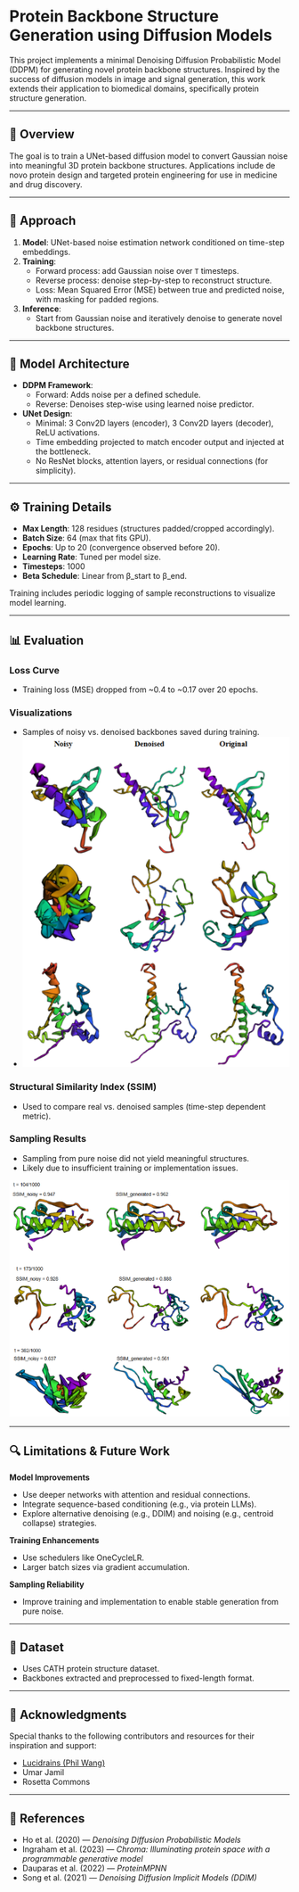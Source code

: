 # Protein Backbone Structure Generation using Diffusion Models

This project implements a minimal Denoising Diffusion Probabilistic Model (DDPM) for generating novel protein backbone structures. Inspired by the success of diffusion models in image and signal generation, this work extends their application to biomedical domains, specifically protein structure generation.

---

## 📌 Overview

The goal is to train a UNet-based diffusion model to convert Gaussian noise into meaningful 3D protein backbone structures. Applications include de novo protein design and targeted protein engineering for use in medicine and drug discovery.

---

## 🚀 Approach

1. **Model**: UNet-based noise estimation network conditioned on time-step embeddings.
2. **Training**:
   - Forward process: add Gaussian noise over `T` timesteps.
   - Reverse process: denoise step-by-step to reconstruct structure.
   - Loss: Mean Squared Error (MSE) between true and predicted noise, with masking for padded regions.
3. **Inference**:
   - Start from Gaussian noise and iteratively denoise to generate novel backbone structures.

---

## 🧠 Model Architecture

- **DDPM Framework**:
  - Forward: Adds noise per a defined schedule.
  - Reverse: Denoises step-wise using learned noise predictor.
- **UNet Design**:
  - Minimal: 3 Conv2D layers (encoder), 3 Conv2D layers (decoder), ReLU activations.
  - Time embedding projected to match encoder output and injected at the bottleneck.
  - No ResNet blocks, attention layers, or residual connections (for simplicity).
  
---

## ⚙️ Training Details

- **Max Length**: 128 residues (structures padded/cropped accordingly).
- **Batch Size**: 64 (max that fits GPU).
- **Epochs**: Up to 20 (convergence observed before 20).
- **Learning Rate**: Tuned per model size.
- **Timesteps**: 1000
- **Beta Schedule**: Linear from β_start to β_end.

Training includes periodic logging of sample reconstructions to visualize model learning.

---

## 📊 Evaluation

### Loss Curve
- Training loss (MSE) dropped from ~0.4 to ~0.17 over 20 epochs.

### Visualizations
- Samples of noisy vs. denoised backbones saved during training.
- ![Visualizing Denoising Examples](images/visual_examples.png)

### Structural Similarity Index (SSIM)
- Used to compare real vs. denoised samples (time-step dependent metric).

### Sampling Results
- Sampling from pure noise did not yield meaningful structures.
- Likely due to insufficient training or implementation issues.

![Visualizing Denoising Examples](images/evaluation_examples.png)

---

## 🔍 Limitations & Future Work

**Model Improvements**
- Use deeper networks with attention and residual connections.
- Integrate sequence-based conditioning (e.g., via protein LLMs).
- Explore alternative denoising (e.g., DDIM) and noising (e.g., centroid collapse) strategies.

**Training Enhancements**
- Use schedulers like OneCycleLR.
- Larger batch sizes via gradient accumulation.

**Sampling Reliability**
- Improve training and implementation to enable stable generation from pure noise.

---

## 🧪 Dataset

- Uses CATH protein structure dataset.
- Backbones extracted and preprocessed to fixed-length format.

---

## 🙏 Acknowledgments

Special thanks to the following contributors and resources for their inspiration and support:

- [Lucidrains (Phil Wang)](https://github.com/lucidrains)
- Umar Jamil
- Rosetta Commons

---

## 📄 References

- Ho et al. (2020) — *Denoising Diffusion Probabilistic Models*
- Ingraham et al. (2023) — *Chroma: Illuminating protein space with a programmable generative model*
- Dauparas et al. (2022) — *ProteinMPNN*
- Song et al. (2021) — *Denoising Diffusion Implicit Models (DDIM)*
